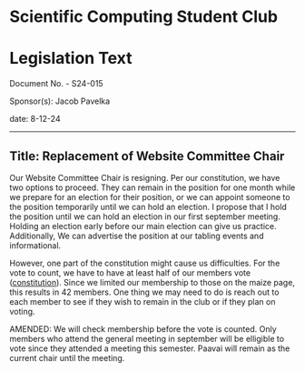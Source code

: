# Scientific Computing Student Club

# Legislation Text
Document No. - S24-015

Sponsor(s): Jacob Pavelka

date: 8-12-24

---

Title: Replacement of Website Committee Chair
---
Our Website Committee Chair is resigning. Per our constitution, we have two options to proceed. They can remain in the position for one month while we prepare for an election for their position, or we can appoint someone to the position temporarily until we can hold an election. I propose that I hold the position until we can hold an election in our first september meeting. Holding an election early before our main election can give us practice. Additionally, We can advertise the position at our tabling events and informational.

However, one part of the constitution might cause us difficulties. For the vote to count, we have to have at least half of our members vote ([constitution](../constitution/w24.md#section-132c-quorum)). Since we limited our membership to those on the maize page, this results in 42 members. One thing we may need to do is reach out to each member to see if they wish to remain in the club or if they plan on voting.

AMENDED: We will check membership before the vote is counted. Only members who attend the general meeting in september will be elligible to vote since they attended a meeting this semester. Paavai will remain as the current chair until the meeting.